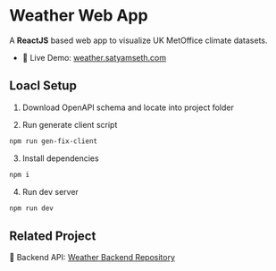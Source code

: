 # Weather Web App

A **ReactJS** based web app to visualize UK MetOffice climate datasets.

- 🚀 Live Demo: [weather.satyamseth.com](http://weather.satyamseth.com/)

## Loacl Setup

1. Download OpenAPI schema and locate into project folder

2. Run generate client script

```sh
npm run gen-fix-client
```

3. Install dependencies

```sh
npm i
```

4. Run dev server

```sh
npm run dev
```

## Related Project

🔗 Backend API: [Weather Backend Repository](https://github.com/satyam-seth/weather-backend-app)
